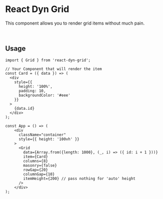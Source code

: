 # React Dyn Grid

This component allows you to render grid items without much pain.

<br>

## Usage

```
import { Grid } from 'react-dyn-grid';

// Your Component that will render the item
const Card = ({ data }) => (
  <div
    style={{
      height: '100%',
      padding: 10,
      backgroundColor: '#eee'
    }}
  >
    {data.id}
  </div>
);

const App = () => (
    <div
      className="container"
      style={{ height: '100vh' }}
    >
      <Grid
        data={Array.from({length: 1000}, (_, i) => ({ id: i + 1 }))}
        item={Card}
        columns={8}
        masonry={false}
        rowGap={20}
        columnGap={10}
        itemHeight={200} // pass nothing for 'auto' height
      />
    </div>
);
```
